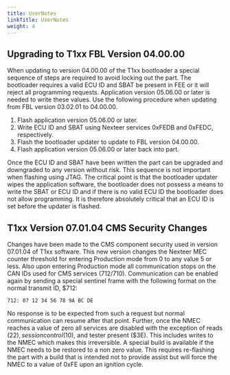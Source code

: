 ```yaml
---
title: UserNotes
linkTitle: UserNotes
weight: 4
---
```


Upgrading to T1xx FBL Version 04.00.00
------------------------------------------------------------------------------------------------------------------------
When updating to version 04.00.00 of the T1xx bootloader a special sequence of steps are required to avoid locking
out the part.  The bootloader requires a valid ECU ID and SBAT be present in FEE or it will reject all programming
requests.  Application version 05.06.00 or later is needed to write these values.  Use the following procedure when
updating from FBL version 03.02.01 to 04.00.00.

1. Flash application version 05.06.00 or later.
2. Write ECU ID and SBAT using Nexteer services 0xFEDB and 0xFEDC, respectively.
3. Flash the bootloader updater to update to FBL version 04.00.00.
4. Flash application version 05.06.00 or later back into part.

Once the ECU ID and SBAT have been written the part can be upgraded and downgraded to any version without risk.  This
sequence is not important when flashing using JTAG.  The critical point is that the bootloader updater wipes the
application software, the bootloader does not possess a means to write the SBAT or ECU ID and if there is no valid ECU
ID the bootloader does not allow programming.  It is therefore absolutely critical that an ECU ID is set before the
updater is flashed.


T1xx Version 07.01.04 CMS Security Changes
------------------------------------------------------------------------------------------------------------------------
Changes have been made to the CMS component security used in version 07.01.04 of T1xx software.  This new version
changes the Nexteer MEC counter threshold for entering Production mode from 0 to any value 5 or less.  Also upon
entering Production mode all communication stops on the CAN IDs used for CMS services ($712/$710).  Communication can
be enabled again by sending a special sentinel frame with the following format on the normal transmit ID, $712:

    712: 07 12 34 56 78 9A BC DE

No response is to be expected from such a request but normal communication can resume after that point.  Further, once
the NMEC reaches a value of zero all services are disabled with the exception of reads ($22), session control ($10), and
tester present ($3E).  This includes writes to the NMEC which makes this irreversible.  A special build is available if
the NMEC needs to be restored to a non zero value.  This requires re-flashing the part with a build that is intended not
to provide assist but will force the NMEC to a value of 0xFE upon an ignition cycle.